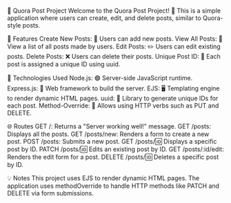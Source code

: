 📜 Quora Post Project
Welcome to the Quora Post Project! 🎉 This is a simple application where users can create, edit, and delete posts, similar to Quora-style posts.

🚀 Features
Create New Posts: 📝 Users can add new posts.
View All Posts: 👀 View a list of all posts made by users.
Edit Posts: ✏️ Users can edit existing posts.
Delete Posts: ❌ Users can delete their posts.
Unique Post ID: 🔑 Each post is assigned a unique ID using uuid.

🔧 Technologies Used
Node.js: 🟢 Server-side JavaScript runtime.
Express.js: 🚄 Web framework to build the server.
EJS: 🖥️ Templating engine to render dynamic HTML pages.
uuid: 🎲 Library to generate unique IDs for each post.
Method-Override: 🔀 Allows using HTTP verbs such as PUT and DELETE.

🌐 Routes
GET /: Returns a "Server working well!" message.
GET /posts: Displays all the posts.
GET /posts/new: Renders a form to create a new post.
POST /posts: Submits a new post.
GET /posts/:id: Displays a specific post by ID.
PATCH /posts/:id: Edits an existing post by ID.
GET /posts/:id/edit: Renders the edit form for a post.
DELETE /posts/:id: Deletes a specific post by ID.

💡 Notes
This project uses EJS to render dynamic HTML pages.
The application uses methodOverride to handle HTTP methods like PATCH and DELETE via form submissions.
